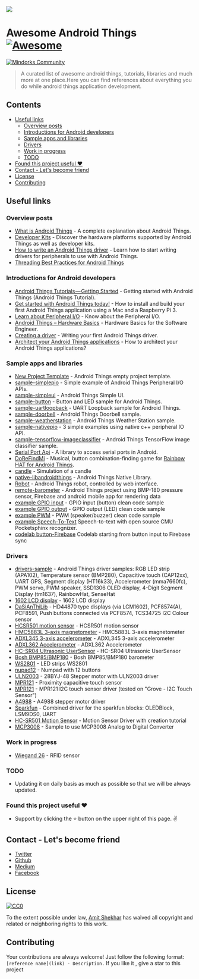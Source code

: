 <img src="https://raw.githubusercontent.com/amitshekhariitbhu/awesome-android-things/master/awesome_android_things.png">

# Awesome Android Things [![Awesome](https://cdn.rawgit.com/sindresorhus/awesome/d7305f38d29fed78fa85652e3a63e154dd8e8829/media/badge.svg)](https://github.com/sindresorhus/awesome)
[![Mindorks Community](https://img.shields.io/badge/join-community-blue.svg)](https://mindorks.com/join-community)
> A curated list of awesome android things, tutorials, libraries and much more at one place.Here you can find references about everything you do while android things application development.

## Contents
  * [Useful links](#useful-links)
    * [Overview posts](#overview-posts)
    * [Introductions for Android developers](#introductions-for-android-developers)
    * [Sample apps and libraries](#sample-apps-and-libraries)
    * [Drivers](#drivers)
    * [Work in progress](#work-in-progress)
    * [TODO](#todo)
  * [Found this project useful <g-emoji alias="heart" fallback-src="https://assets-cdn.github.com/images/icons/emoji/unicode/2764.png" ios-version="6.0">❤️</g-emoji>](#found-this-project-useful-heart)
  * [Contact - Let's become friend](#contact---lets-become-friend)
  * [License](#license)
  * [Contributing](#contributing)

## Useful links

### Overview posts
- [What is Android Things](https://blog.mindorks.com/google-released-the-developer-preview-of-android-things-iot-75cb49b9ce24) - A complete explanation about Android Things.
- [Developer Kits](https://developer.android.com/things/hardware/developer-kits.html) - Discover the hardware platforms supported by Android Things as well as developer kits.
- [How to write an Android Things driver](https://www.novoda.com/blog/writing-your-first-android-things-driver-p1/) - Learn how to start writing drivers for peripherals to use with Android Things.
- [Threading Best Practices for Android Things](https://www.novoda.com/blog/threading-best-practices/)

### Introductions for Android developers
- [Android Things Tutorials — Getting Started](https://blog.mindorks.com/android-things-tutorials-getting-started-8464c11009ff) - Getting started with Android Things (Android Things Tutorial).
- [Get started with Android Things today!](https://www.androidthings.rocks/2017/01/03/get-started-with-android-things-today/) - How to install and build your first Android Things application using a Mac and a Raspberry Pi 3.
- [Learn about Peripheral I/O](https://developer.android.com/things/sdk/pio/index.html) - Know about the Peripheral I/O.
- [Android Things – Hardware Basics](https://riggaroo.co.za/android-things-hardware-basics/) - Hardware Basics for the Software Engineer.
- [Creating a driver](https://www.novoda.com/blog/writing-your-first-android-things-driver-p1/) - Writing your first Android Things driver.
- [Architect your Android Things applications](http://blog.blundellapps.co.uk/testing-android-things-iot-meets-java/) - How to architect your Android Things applications?

### Sample apps and libraries
- [New Project Template](https://github.com/androidthings/new-project-template) - Android Things empty project template.
- [sample-simplepio](https://github.com/androidthings/sample-simplepio) - Simple example of Android Things Peripheral I/O APIs.
- [sample-simpleui](https://github.com/androidthings/sample-simpleui) - Android Things Simple UI.
- [sample-button](https://github.com/androidthings/sample-button) - Button and LED sample for Android Things.
- [sample-uartloopback](https://github.com/androidthings/sample-uartloopback) - UART Loopback sample for Android Things.
- [sample-doorbell](https://github.com/androidthings/doorbell) - Android Things Doorbell sample.
- [sample-weatherstation](https://github.com/androidthings/weatherstation) - Android Things Weather Station sample.
- [sample-nativepio](https://github.com/androidthings/sample-nativepio) - 3 simple examples using native c++ peripheral IO API.
- [sample-tensorflow-imageclassifier](https://github.com/androidthings/sample-tensorflow-imageclassifier) - Android Things TensorFlow image classifier sample.
- [Serial Port Api](https://github.com/cepr/android-serialport-api) - A library to access serial ports in Android.
- [DoReFindMi](https://github.com/tomaszrykala/DoReFindMi) - Musical, button combination-finding game for [Rainbow HAT for Android Things](https://shop.pimoroni.com/products/rainbow-hat-for-android-things).
- [candle](https://github.com/Polidea/at_candle) - Simulation of a candle
- [native-libandroidthings](https://github.com/androidthings/native-libandroidthings) - Android Things Native Library.
- [Robot](https://github.com/euler2dot7/android_things_robot) - Android Things robot, controlled by web interface.
- [remote-barometer](https://github.com/SergiyKorotun/android-things-remote-barometer) - Android Things project using BMP-180 pressure sensor, Firebase and android mobile app for rendering data
- [example GPIO input](https://github.com/blundell/androidthings-gpio-input) - GPIO input (button) clean code sample 
- [example GPIO output](https://github.com/blundell/androidthings-gpio-output) - GPIO output (LED) clean code sample 
- [example PWM](https://github.com/blundell/androidthings-pwm) - PWM (speaker/buzzer) clean code sample 
- [example Speech-To-Text](https://github.com/Nilhcem/audiofun-androidthings/tree/pocketsphinx/) Speech-to-text with open source CMU Pocketsphinx recognizer.
- [codelab button-Firebase](https://github.com/danybony/android-things-button-sample) Codelab starting from button input to Firebase sync

### Drivers
- [drivers-sample](https://github.com/androidthings/drivers-samples) - Android Things driver samples: RGB LED strip (APA102), Temperature sensor (BMP280), Capacitive touch (CAP12xx), UART GPS, Segment display (HT16k33), Accelerometer (mma7660fc), PWM servo, PWM speaker, SSD1306 OLED display, 4-Digit Segment Display (tm1637), RainbowHat, SenseHat
- [1602 LCD display](https://github.com/Nilhcem/1602A-androidthings) - 1602 LCD display
- [DaSiAnThiLib](https://github.com/davemckelvie/things-drivers) - HD44870 type displays (via LCM1602), PCF8574(A), PCF8591, Push buttons connected via PCF8574, TCS34725 I2C Colour sensor
- [HCSR501 motion sensor](https://gist.github.com/PaulTR/0f09b2f8fdc2e45fa96aa53a77dabc05) - HCSR501 motion sensor
- [HMC5883L 3-axis magnetometer](https://github.com/cagdasc/AndroidThings-HMC5883L) - HMC5883L 3-axis magnetometer
- [ADXL345 3-axis accelerometer](https://github.com/cagdasc/AndroidThings-ADXL345) - ADXL345 3-axis accelerometer
- [ADXL362 Accelerometer](https://github.com/vishal-android-freak/ADXL362-Interfacing-Library) - ADXL362 Accelerometer
- [HC-SR04 Ultrasonic UserSensor](https://github.com/vishal-android-freak/HC-SR04-AndroidThings-Library) - HC-SR04 Ultrasonic UserSensor
- [Bosh BMP85/BMP180](https://github.com/euler2dot7/android_things_bmp180) - Bosh BMP85/BMP180 barometer
- [WS2801](https://github.com/xrigau/androidthings-ws2801-driver) - LED strips WS2801
- [nupad12](https://github.com/Polidea/Polithings/tree/master/numpad) - Numpad with 12 buttons
- [ULN2003](https://github.com/Polidea/Polithings/tree/master/uln2003) - 28BYJ-48 Stepper motor with ULN2003 driver
- [MPR121](https://github.com/Nilhcem/mpr121-androidthings) - Proximity capacitive touch sensor
- [MPR121](https://github.com/the-cocktail/android-things-driver-mpr121) - MPR121 I2C touch sensor driver (tested on "Grove - I2C Touch Sensor")
- [A4988](https://github.com/Polidea/Polithings/tree/master/a4988) - A4988 stepper motor driver
- [Sparkfun](https://github.com/hcchoong79/androidthings) - Combined driver for the sparkfun blocks: OLEDBlock, LSM9DS0, UART
- [HC-SR501 Motion Sensor](https://github.com/blundell/PirMotionSensorModuleTut) - Motion Sensor Driver with creation tutorial
- [MCP3008](https://github.com/PaulTR/AndroidThingsMCP3008ADC) - Sample to use MCP3008 Analog to Digital Converter

### Work in progress
- [Wiegand 26](https://gist.github.com/austinn/e9b6daa322e928c8cf3e06b06cdfb3c5) - RFID sensor

### TODO
- Updating it on daily basis as much as possible so that we will be always updated.

### Found this project useful :heart:
* Support by clicking the :star: button on the upper right of this page. :v:

## Contact - Let's become friend
- [Twitter](https://twitter.com/amitiitbhu)
- [Github](https://github.com/amitshekhariitbhu)
- [Medium](https://medium.com/@amitshekhar)
- [Facebook](https://www.facebook.com/amit.shekhar.iitbhu)

## License
[![CC0](http://mirrors.creativecommons.org/presskit/buttons/88x31/svg/cc-zero.svg)](https://creativecommons.org/publicdomain/zero/1.0/)

To the extent possible under law, [Amit Shekhar](https://github.com/amitshekhariitbhu) has waived all copyright and related or neighboring rights to this work.

## Contributing

Your contributions are always welcome! Just follow the following format: `[reference name](link) - Description.` If you like it , give a star to this project

